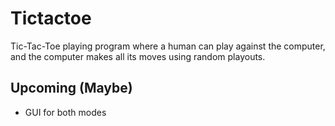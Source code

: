 # Tictactoe

Tic-Tac-Toe playing program where a human can play against the computer, and the computer makes all its moves using random playouts.

## Upcoming (Maybe)

* GUI for both modes
